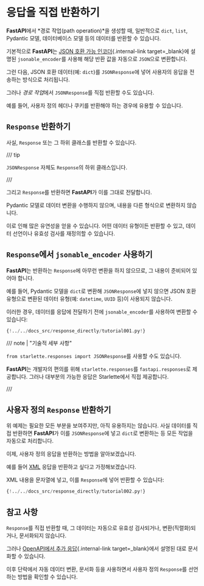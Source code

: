 # 응답을 직접 반환하기

**FastAPI**에서 *경로 작업(path operation)*을 생성할 때, 일반적으로 `dict`, `list`, Pydantic 모델, 데이터베이스 모델 등의 데이터를 반환할 수 있습니다.

기본적으로 **FastAPI**는 [JSON 호환 가능 인코더](../tutorial/encoder.md){.internal-link target=_blank}에 설명된 `jsonable_encoder`를 사용해 해당 반환 값을 자동으로 `JSON`으로 변환합니다.

그런 다음, JSON 호환 데이터(예: `dict`)를 `JSONResponse`에 넣어 사용자의 응답을 전송하는 방식으로 처리됩니다.

그러나 *경로 작업*에서 `JSONResponse`를 직접 반환할 수도 있습니다.

예를 들어, 사용자 정의 헤더나 쿠키를 반환해야 하는 경우에 유용할 수 있습니다.

## `Response` 반환하기

사실, `Response` 또는 그 하위 클래스를 반환할 수 있습니다.

/// tip

`JSONResponse` 자체도 `Response`의 하위 클래스입니다.

///

그리고 `Response`를 반환하면 **FastAPI**가 이를 그대로 전달합니다.

Pydantic 모델로 데이터 변환을 수행하지 않으며, 내용을 다른 형식으로 변환하지 않습니다.

이로 인해 많은 유연성을 얻을 수 있습니다. 어떤 데이터 유형이든 반환할 수 있고, 데이터 선언이나 유효성 검사를 재정의할 수 있습니다.

## `Response`에서 `jsonable_encoder` 사용하기

**FastAPI**는 반환하는 `Response`에 아무런 변환을 하지 않으므로, 그 내용이 준비되어 있어야 합니다.

예를 들어, Pydantic 모델을 `dict`로 변환해 `JSONResponse`에 넣지 않으면 JSON 호환 유형으로 변환된 데이터 유형(예: `datetime`, `UUID` 등)이 사용되지 않습니다.

이러한 경우, 데이터를 응답에 전달하기 전에 `jsonable_encoder`를 사용하여 변환할 수 있습니다:

```Python hl_lines="6-7 21-22"
{!../../docs_src/response_directly/tutorial001.py!}
```

/// note | "기술적 세부 사항"

`from starlette.responses import JSONResponse`를 사용할 수도 있습니다.

**FastAPI**는 개발자의 편의를 위해 `starlette.responses`를 `fastapi.responses`로 제공합니다. 그러나 대부분의 가능한 응답은 Starlette에서 직접 제공합니다.

///

## 사용자 정의 `Response` 반환하기
위 예제는 필요한 모든 부분을 보여주지만, 아직 유용하지는 않습니다. 사실 데이터를 직접 반환하면 **FastAPI**가 이를 `JSONResponse`에 넣고 `dict`로 변환하는 등 모든 작업을 자동으로 처리합니다.

이제, 사용자 정의 응답을 반환하는 방법을 알아보겠습니다.

예를 들어 <a href="https://en.wikipedia.org/wiki/XML" class="external-link" target="_blank">XML</a> 응답을 반환하고 싶다고 가정해보겠습니다.

XML 내용을 문자열에 넣고, 이를 `Response`에 넣어 반환할 수 있습니다:

```Python hl_lines="1 18"
{!../../docs_src/response_directly/tutorial002.py!}
```

## 참고 사항
`Response`를 직접 반환할 때, 그 데이터는 자동으로 유효성 검사되거나, 변환(직렬화)되거나, 문서화되지 않습니다.

그러나 [OpenAPI에서 추가 응답](additional-responses.md){.internal-link target=_blank}에서 설명된 대로 문서화할 수 있습니다.

이후 단락에서 자동 데이터 변환, 문서화 등을 사용하면서 사용자 정의 `Response`를 선언하는 방법을 확인할 수 있습니다.
